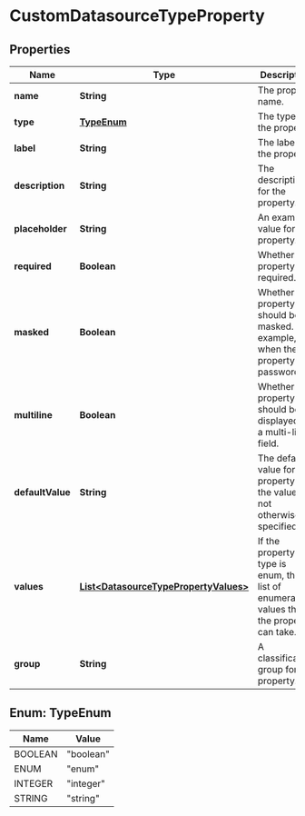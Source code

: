 # CustomDatasourceTypeProperty

## Properties
Name | Type | Description | Notes
------------ | ------------- | ------------- | -------------
**name** | **String** | The property name. |  [optional]
**type** | [**TypeEnum**](#TypeEnum) | The type of the property. |  [optional]
**label** | **String** | The label for the property. |  [optional]
**description** | **String** | The description for the property. |  [optional]
**placeholder** | **String** | An example value for the property. |  [optional]
**required** | **Boolean** | Whether the property is required. |  [optional]
**masked** | **Boolean** | Whether the property should be masked. For example, when the property is a password. |  [optional]
**multiline** | **Boolean** | Whether the property should be displayed in a multi-line field. |  [optional]
**defaultValue** | **String** | The default value for the property if the value is not otherwise specified. |  [optional]
**values** | [**List&lt;DatasourceTypePropertyValues&gt;**](DatasourceTypePropertyValues.md) | If the property type is enum, the list of enumerated values that the property can take. |  [optional]
**group** | **String** | A classification group for the property. |  [optional]

<a name="TypeEnum"></a>
## Enum: TypeEnum
Name | Value
---- | -----
BOOLEAN | &quot;boolean&quot;
ENUM | &quot;enum&quot;
INTEGER | &quot;integer&quot;
STRING | &quot;string&quot;
